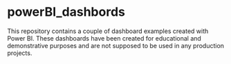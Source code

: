 # powerBI_dashbords
This repository contains a couple of dashboard examples created with Power BI.
These dashboards have been created for educational and demonstrative purposes and are not supposed to be used in any production projects.
